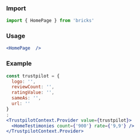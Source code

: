 ### Import

```js static
import { HomePage } from 'bricks'
```

### Usage

```jsx static
<HomePage  />
```

### Example

```jsx
const trustpilot = {
  logo: '',
  reviewCount: '',
  ratingValue: '',
  sameAs: '',
  url: ''
}
;
<TrustpilotContext.Provider value={trustpilot}>
  <HomeTestimonies count={'900'} rate={'9,9'} />
</TrustpilotContext.Provider>
```